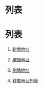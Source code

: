 # 列表

# 列表

1. [新增地址](01.新增地址.md)

2. [编辑地址](02.编辑地址.md)

3. [删除地址](03.删除地址.md)

4. [获取地址列表](04.获取地址列表.md)